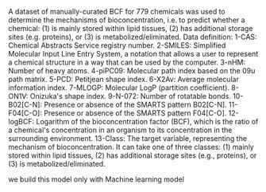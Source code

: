 A dataset of manually-curated BCF for 779 chemicals was used to determine the mechanisms of bioconcentration, i.e. to predict whether a chemical: (1) is mainly stored within lipid tissues, (2) has additional storage sites (e.g. proteins), or (3) is metabolized/eliminated. 
Data definition:
1-CAS: Chemical Abstracts Service registry number.
2-SMILES: Simplified Molecular Input Line Entry System, a notation that allows a user to represent a chemical structure in a way that can be used by the computer.
3-nHM: Number of heavy atoms.
4-piPC09: Molecular path index based on the 09u path matrix.
5-PCD: Petitjean shape index.
6-X2Av: Average molecular information index.
7-MLOGP: Molecular LogP (partition coefficient).
8-ON1V: Onizuka's shape index.
9-N-072: Number of rotatable bonds.
10-B02[C-N]: Presence or absence of the SMARTS pattern B02[C-N].
11-F04[C-O]: Presence or absence of the SMARTS pattern F04[C-O].
12-logBCF: Logarithm of the bioconcentration factor (BCF), which is the ratio of a chemical's concentration in an organism to its concentration in the surrounding environment.
13-Class: The target variable, representing the mechanism of bioconcentration. It can take one of three classes: (1) mainly stored within lipid tissues, (2) has additional storage sites (e.g., proteins), or (3) is metabolized/eliminated.


we build this model only with Machine learning model
